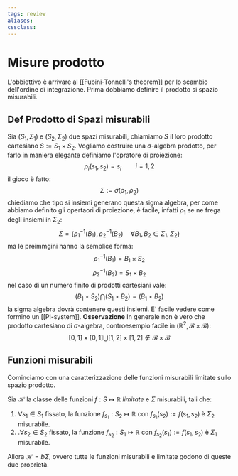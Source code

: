 ```yaml
---
tags: review
aliases:
cssclass:
---
```

 
# Misure prodotto
L'obbiettivo è arrivare al [[Fubini-Tonnelli's theorem]] per lo scambio dell'ordine di integrazione. Prima dobbiamo definire il prodotto si spazio misurabili.

## Def Prodotto di Spazi misurabili
Sia $(S_1,\Sigma_1)$ e $(S_2,\Sigma_2)$ due spazi misurabili, chiamiamo $S$ il loro prodotto cartesiano $S:= S_1 \times S_2$. Vogliamo costruire una $\sigma$-algebra prodotto, per farlo in maniera elegante definiamo l'opratore di proiezione:
$$
\rho_i (s_1,s_2) = s_i \qquad i=1,2
$$
il gioco è fatto:
$$
\Sigma := \sigma(\rho_1,\rho_2)
$$
chiediamo che tipo si insiemi generano questa sigma algebra, per come abbiamo definito gli opertaori di proiezione, è facile, infatti $\rho_1$ se ne frega degli insiemi in $\Sigma_2$:
$$
\Sigma = \{\rho_1^{-1}(B_1), \rho_2^{-1}(B_2) \quad \forall B_1,B_2 \in \Sigma_1,\Sigma_2 \}
$$
ma le preimmgini hanno la semplice forma:
$$
\rho_1^{-1}(B_1)= B_1 \times S_2
$$
$$
\rho_2^{-1}(B_2) = S_1 \times B_2
$$
nel caso di un numero finito di prodotti cartesiani vale:
$$
(B_1 \times S_2) \bigcap (S_1 \times B_2) = (B_1 \times B_2)
$$
la sigma algebra dovrà contenere questi insiemi. E' facile vedere come formino un [[Pi-system]].
**Osservazione**
In generale non è vero che prodotto cartesiano di $\sigma$-algebra, controesempio facile in $(\mathbb{R}^2, \mathcal{B} \times \mathcal{B} )$:
$$
[0,1]\times [0,1] \bigcup [1,2]\times [1,2] \notin \mathcal{B}\times \mathcal{B}
$$
## Funzioni misurabili
Cominciamo con una caratterizzazione delle funzioni misurabili limitate sullo spazio prodotto.

Sia $\mathcal{H}$ la classe delle funzioni $f : S \mapsto \mathbb{R}$ _limitate_ e $\Sigma$ misurabili, tali che:
1. $\forall s_1 \in S_1$ fissato, la funzione $f_{s_1} : S_2 \mapsto \mathbb{R}$ con $f_{s_1}(s_2) := f(s_1,s_2)$ è $\Sigma_2$ misurabile.
2. .$\forall s_2 \in S_2$ fissato, la funzione $f_{s_2} : S_1 \mapsto \mathbb{R}$ con $f_{s_2}(s_1) := f(s_1,s_2)$ è $\Sigma_1$ misurabile.

Allora $\mathcal{H} = b\Sigma$, ovvero tutte le funzioni misurabili e limitate godono di queste due proprietà.
